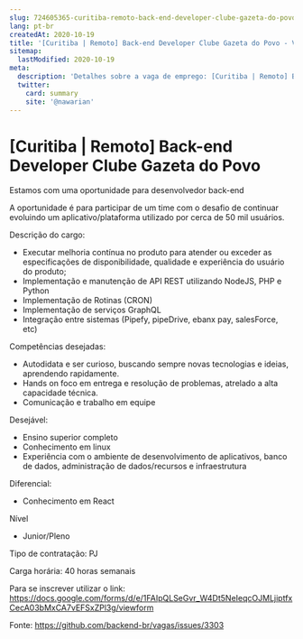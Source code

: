 ```yaml
---
slug: 724605365-curitiba-remoto-back-end-developer-clube-gazeta-do-povo
lang: pt-br
createdAt: 2020-10-19
title: '[Curitiba | Remoto] Back-end Developer Clube Gazeta do Povo - Vaga de Emprego'
sitemap:
  lastModified: 2020-10-19
meta:
  description: 'Detalhes sobre a vaga de emprego: [Curitiba | Remoto] Back-end Developer Clube Gazeta do Povo'
  twitter:
    card: summary
    site: '@nawarian'
---
```


# [Curitiba | Remoto] Back-end Developer Clube Gazeta do Povo

Estamos com uma oportunidade para desenvolvedor back-end

A oportunidade é para participar de um time com o desafio de continuar evoluindo um aplicativo/plataforma utilizado por cerca de 50 mil usuários. 

Descrição do cargo:
- Executar melhoria contínua no produto para atender ou exceder as especificações de disponibilidade, qualidade e experiência do usuário do produto;
- Implementação e manutenção de API REST utilizando NodeJS, PHP e Python
- Implementação de Rotinas (CRON)
- Implementação de serviços GraphQL
- Integração entre sistemas (Pipefy, pipeDrive, ebanx pay, salesForce, etc)

Competências desejadas:
- Autodidata e ser curioso, buscando sempre novas tecnologias e ideias, aprendendo rapidamente.
- Hands on foco em entrega e resolução de problemas, atrelado a alta capacidade técnica.
- Comunicação e trabalho em equipe

Desejável:
- Ensino superior completo
- Conhecimento em linux
- Experiência com o ambiente de desenvolvimento de aplicativos, banco de dados, administração de dados/recursos e infraestrutura

Diferencial:
- Conhecimento em React 

Nível
- Junior/Pleno

Tipo de contratação:
PJ

Carga horária:
40 horas semanais

Para se inscrever utilizar o link:
https://docs.google.com/forms/d/e/1FAIpQLSeGvr_W4Dt5NeIeqcOJMLjiptfxCecA03bMxCA7vEFSxZPl3g/viewform

Fonte: https://github.com/backend-br/vagas/issues/3303
